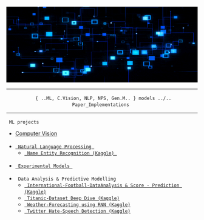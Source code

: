 <p align="center">
  <img src="extra/back_gif.gif" height="200" width ="100%"/>
</p>
<hr>
<p align="center" ><code> { ..ML, C.Vision, NLP, NPS, Gen.M.. } models ../.. Paper_Implementations </code></p>
<hr>
<p align = "Left"><code> ML projects </code>
  <ul type = "o">
    <li><a href = "CV" > Computer Vision </a></li><br>
    <li><a href = "Sequential Models"><code> Natural Language Processing </code></a><br>
    <ul type="s">
      <li><a href="https://www.kaggle.com/alikmondal/named-entity-recognition-using-rnn"><code> Name Entity Recognition (Kaggle) </code></a></li><br>
    </ul>
    </li>
    <li><a href = "Experimentals"><code> Experimental Models </code></a></li><br>
    <li><code> Data Analysis & Predictive Modelling </code></a>
      <ul type = "s">
        <li><a href = "https://www.kaggle.com/alikmondal/internationalfootball-game-result-predictor"><code> International-Football-DataAnalysis & Score - Prediction (Kaggle)</code></a></li>
        <li><a href = "https://www.kaggle.com/alikmondal/titanic-dataset-beginner-deep-dive"><code> Titanic-Dataset Deep Dive (Kaggle)</code></a></li>
        <li><a href = "https://www.kaggle.com/alikmondal/weather-forecasting-using-rnn"><code> Weather-Forecasting using RNN (Kaggle)</code></a></li>
        <li><a href = "https://www.kaggle.com/alikmondal/twitter-hate-speech-detection"><code> Twitter Hate-Speech Detection (Kaggle)</code></a></li>
    </li>
  </ul>
</p>
